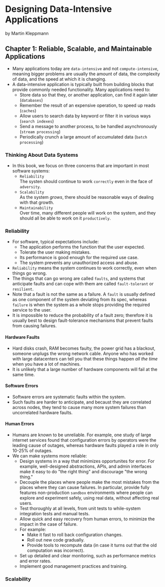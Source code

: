 # Designing Data-Intensive Applications
by Martin Kleppmann

## Chapter 1: Reliable, Scalable, and Maintainable Applications
* Many applications today are `data-intensive` and not `compute-intensive`, meaning bigger problems are usually the amount of data, the complexity of data, and the speed at which it is changing.
* A data-intensive application is typically built from building blocks that provide commonly needed functionality. Many applications need to:
  * Store data so that they, or another application, can find it again later (`databases`)
  * Remember the result of an expensive operation, to speed up reads (`caches`)
  * Allow users to search data by keyword or filter it in various ways (`search indexes`)
  * Send a message to another process, to be handled asynchronously (`stream processing`)
  * Periodically crunch a large amount of accumulated data (`batch processing`)

### Thinking About Data Systems
* In this book, we focus on three concerns that are important in most software systems:
  * `Reliability` \
    The systen should continue to work `correctly` even in the face of `adversity`.
  * `Scalability` \
    As the system *grows*, there should be reasonable ways of dealing with that growth.
  * `Maintainability` \
    Over time, many different people will work on the system, and they should all be able to work on it `productively`.

### Reliability
* For software, typical expectations include:
  * The application performs the function that the user expected.
  * Tolerate the user making mistakes.
  * Its performance is good enough for the required use case.
  * The system prevents any unauthorized access and abuse.
* `Reliability` means the system continues to work correctly, even when things go wrong.
* The things that can go wrong are called `faults`, and systems that anticipate faults and can cope with them are called `fault-tolerant` or `resilient`.
* Note that a fault is not the same as a failure. A `fault` is usually defined as one component of the system deviating from its spec, whereas `failure` is when the system as a whole stops providing the required service to the user.
* It is impossible to reduce the probability of a fault zero; therefore it is usually best to design fault-tolerance mechanisms that prevent faults from causing failures.

#### Hardware Faults
* Hard disks crash, RAM becomes faulty, the power grid has a blackout, someone unplugs the wrong network cable. Anyone who has worked with large datacenters can tell you that these things happen *all the time* when you have a lot of machines.
* It is unlikely that a large number of hardware components will fail at the same time.

#### Software Errors
* Software errors are systematic faults within the system.
* Such faults are harder to anticipate, and becaust they are correlated across nodes, they tend to cause many more system failures than uncorrelated hardware faults.

#### Human Errors
* Humans are known to be unreliable. For example, one study of large internet services found that configuration errors by operators were the leading cause of outages, whereas hardware faults played a role in only 10-25% of outages.
* We can make systems more reliable:
  * Design systems in a way that minimizes opportunites for error. For example, well-designed abstractions, APIs, and admin interfaces make it easy to do "the right thing" and discourage "the wrong thing."
  * Decouple the places where people make the most mistakes from the places where they can cause failures. In particular, provide fully features non-production `sandbox` environments where people can explore and experiment safely, using real data, without affecting real users.
  * Test thoroughly at all levels, from unit tests to while-system integration tests and manual tests.
  * Allow quick and easy recovery from human errors, to minimize the impact in the case of failure.
  * For example:
    * Make it fast to roll back configuration changes.
    * Roll out new code gradually.
    * Provide tools to recompute data (in case it turns out that the old computation was incorrect).
  * Set up detailed and clear monitoring, such as performance metrics and error rates.
  * Implement good management practices and training.
 
 ### Scalability
 
